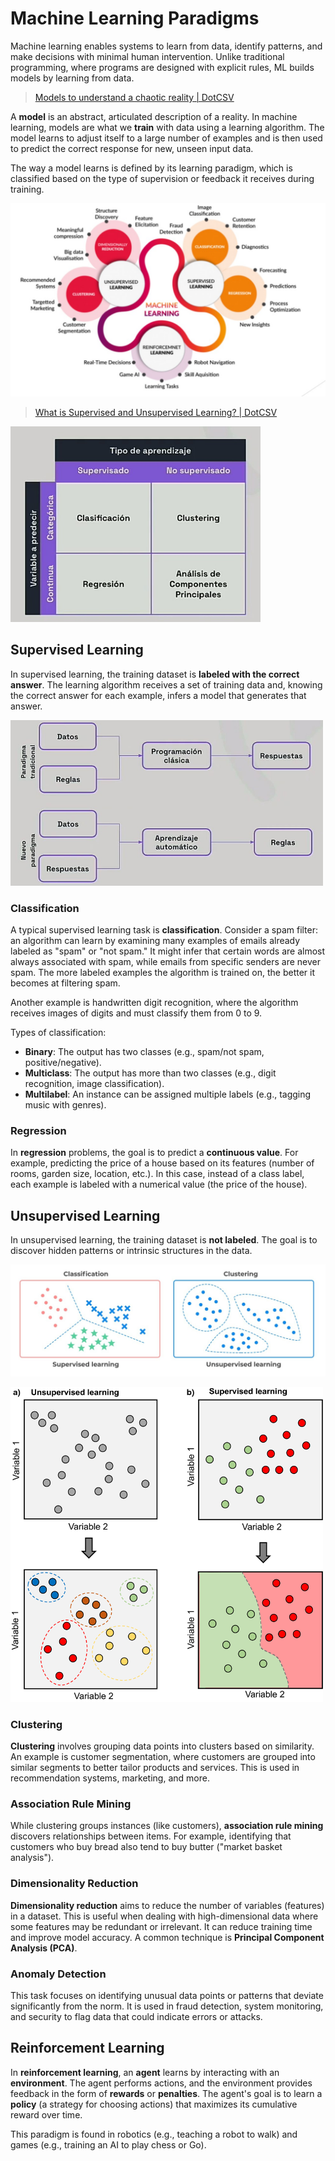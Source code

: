 # Machine Learning Paradigms

Machine learning enables systems to learn from data, identify patterns, and make decisions with minimal human intervention. Unlike traditional programming, where programs are designed with explicit rules, ML builds models by learning from data.

> [Models to understand a chaotic reality | DotCSV](https://www.youtube.com/watch?v=Sb8XVheowVQ)

A **model** is an abstract, articulated description of a reality. In machine learning, models are what we **train** with data using a learning algorithm. The model learns to adjust itself to a large number of examples and is then used to predict the correct response for new, unseen input data.

The way a model learns is defined by its learning paradigm, which is classified based on the type of supervision or feedback it receives during training.

![ML paradigms](./img/ml_paradigms.jpg)

> [What is Supervised and Unsupervised Learning? | DotCSV](https://www.youtube.com/watch?v=oT3arRRB2Cw)

<img src="img/tipos-ml-clasico.jpg" width="400">

## Supervised Learning

In supervised learning, the training dataset is **labeled with the correct answer**. The learning algorithm receives a set of training data and, knowing the correct answer for each example, infers a model that generates that answer.

<img src="img/reglas_vs_ml.jpg" width="500">

### Classification

A typical supervised learning task is **classification**. Consider a spam filter: an algorithm can learn by examining many examples of emails already labeled as "spam" or "not spam." It might infer that certain words are almost always associated with spam, while emails from specific senders are never spam. The more labeled examples the algorithm is trained on, the better it becomes at filtering spam.

Another example is handwritten digit recognition, where the algorithm receives images of digits and must classify them from 0 to 9.

Types of classification:
- **Binary**: The output has two classes (e.g., spam/not spam, positive/negative).
- **Multiclass**: The output has more than two classes (e.g., digit recognition, image classification).
- **Multilabel**: An instance can be assigned multiple labels (e.g., tagging music with genres).

### Regression

In **regression** problems, the goal is to predict a **continuous value**. For example, predicting the price of a house based on its features (number of rooms, garden size, location, etc.). In this case, instead of a class label, each example is labeled with a numerical value (the price of the house).

## Unsupervised Learning

In unsupervised learning, the training dataset is **not labeled**. The goal is to discover hidden patterns or intrinsic structures in the data.

[![](img/classification_vs_clustering.jpeg)](https://www.linkedin.com/pulse/supervised-vs-unsupervised-learning-whats-difference-smriti-saini)

[<img src="img/classificatio_vs_clustering2.png" width="500">](https://www.researchgate.net/figure/Supervised-and-unsupervised-machine-learning-a-Schematic-representation-of-an_fig3_351953193)

### Clustering

**Clustering** involves grouping data points into clusters based on similarity. An example is customer segmentation, where customers are grouped into similar segments to better tailor products and services. This is used in recommendation systems, marketing, and more.

### Association Rule Mining

While clustering groups instances (like customers), **association rule mining** discovers relationships between items. For example, identifying that customers who buy bread also tend to buy butter ("market basket analysis").

### Dimensionality Reduction

**Dimensionality reduction** aims to reduce the number of variables (features) in a dataset. This is useful when dealing with high-dimensional data where some features may be redundant or irrelevant. It can reduce training time and improve model accuracy. A common technique is **Principal Component Analysis (PCA)**.

### Anomaly Detection

This task focuses on identifying unusual data points or patterns that deviate significantly from the norm. It is used in fraud detection, system monitoring, and security to flag data that could indicate errors or attacks.

## Reinforcement Learning

In **reinforcement learning**, an **agent** learns by interacting with an **environment**. The agent performs actions, and the environment provides feedback in the form of **rewards** or **penalties**. The agent's goal is to learn a **policy** (a strategy for choosing actions) that maximizes its cumulative reward over time.

This paradigm is found in robotics (e.g., teaching a robot to walk) and games (e.g., training an AI to play chess or Go).
